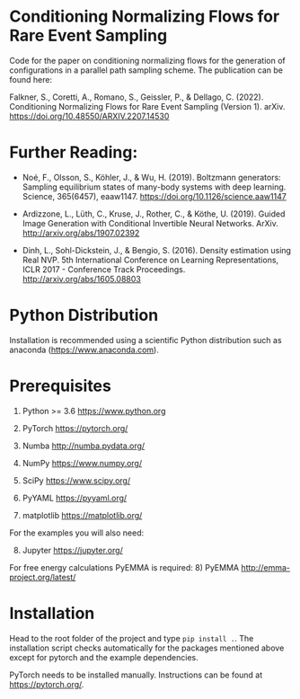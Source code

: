 
Conditioning Normalizing Flows for Rare Event Sampling
===========

Code for the paper on conditioning normalizing flows for the generation of configurations in a parallel path sampling scheme.
The publication can be found here:

Falkner, S., Coretti, A., Romano, S., Geissler, P., & Dellago, C. (2022). Conditioning Normalizing Flows for Rare Event Sampling (Version 1). arXiv. https://doi.org/10.48550/ARXIV.2207.14530 

Further Reading:
===================

* Noé, F., Olsson, S., Köhler, J., & Wu, H. (2019). Boltzmann generators: Sampling equilibrium states of many-body systems with deep learning. Science, 365(6457), eaaw1147. https://doi.org/10.1126/science.aaw1147

* Ardizzone, L., Lüth, C., Kruse, J., Rother, C., & Köthe, U. (2019). Guided Image Generation with Conditional Invertible Neural Networks. ArXiv. http://arxiv.org/abs/1907.02392

* Dinh, L., Sohl-Dickstein, J., & Bengio, S. (2016). Density estimation using Real NVP. 5th International Conference on Learning Representations, ICLR 2017 - Conference Track Proceedings. http://arxiv.org/abs/1605.08803


Python Distribution
===================

Installation is recommended using a scientific Python distribution 
such as anaconda (https://www.anaconda.com).

Prerequisites
=============

1) Python >= 3.6
https://www.python.org

2) PyTorch
https://pytorch.org/

3) Numba
http://numba.pydata.org/

4) NumPy
https://www.numpy.org/

5) SciPy
https://www.scipy.org/

6) PyYAML
https://pyyaml.org/

7) matplotlib
https://matplotlib.org/

For the examples you will also need:

8) Jupyter
https://jupyter.org/

For free energy calculations PyEMMA is required:
8) PyEMMA
http://emma-project.org/latest/


Installation
============

Head to the root folder of the project and type ``pip install .``.
The installation script checks automatically for the packages mentioned above except for pytorch and the example dependencies.

PyTorch needs to be installed manually. Instructions can be found at https://pytorch.org/.

